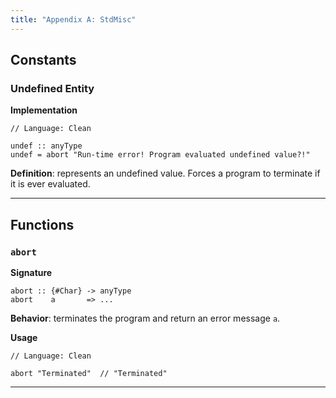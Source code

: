 ```yaml
---
title: "Appendix A: StdMisc"
---
```


## Constants

### Undefined Entity

**Implementation**

```Clean
// Language: Clean

undef :: anyType
undef = abort "Run-time error! Program evaluated undefined value?!"
```

**Definition**: represents an undefined value.
Forces a program to terminate if it is ever evaluated.

---

## Functions

### `abort`

**Signature**

```Clean
abort :: {#Char} -> anyType
abort    a       => ...
```

**Behavior**: terminates the program and return an error message `a`.

**Usage**

```
// Language: Clean
 
abort "Terminated"  // "Terminated"
```

---